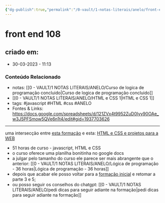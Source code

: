 ```yaml
---
{"dg-publish":true,"permalink":"/0-vault/1-notas-literais/anelo/front-end-108/","tags":["javascript","HTML","css","ANELO"],"dgHomeLink":true,"dgShowLocalGraph":true,"dgShowFileTree":true,"dgEnableSearch":true,"noteIcon":""}
---
```


# front end 108

## criado em: 
-  30-03-2023 - 11:13

### Conteúdo Relacionado
- notas: [[0 - VAULT/1 NOTAS LITERAIS/ANELO/Curso de logica de programação concluido\|Curso de logica de programação concluido]]
- [[0 - VAULT/1 NOTAS LITERAIS/ANELO/HTML e CSS 1\|HTML e CSS 1]]
- tags: #javascript #HTML #css #ANELO 
- Fontes & Links: https://docs.google.com/spreadsheets/d/121ZVx4t9952ZuD0Iyy90OAe_w3J5PFSmow5QVe6n1t4/edit#gid=1937703626

---

uma intersecção entre [esta formação](https://cursos.alura.com.br/formacao-programacao) e esta: [HTML e CSS e projetos para a WEB](https://cursos.alura.com.br/formacao-html-css)
- 51 horas de curso - javascript, HTML e CSS
- o curso oferece uma planilha bonitinha no google docs
- a julgar pelo tamanho do curso ele parece ser mais abrangente que o anterior: [[0 - VAULT/1 NOTAS LITERAIS/ANELO/Lógica de programação - 36 horas\|Lógica de programação - 36 horas]]
- depois que acabar ele posso voltar para a [formação inicial](https://cursos.alura.com.br/formacao-programacao) e retomar a parte 3 e 5; 
- ou posso seguir os conselhos do chatgpt: [[0 - VAULT/1 NOTAS LITERAIS/ANELO/pedi dicas para seguir adiante na formação\|pedi dicas para seguir adiante na formação]]
